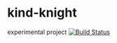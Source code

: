 # kind-knight
experimental project
[![Build Status](https://travis-ci.com/SunDuohang/kind-knight.svg?branch=master)](https://travis-ci.com/SunDuohang/kind-knight)

